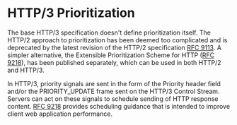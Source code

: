 # HTTP/3 Prioritization

The base HTTP/3 specification doesn't define prioritization itself. The HTTP/2
approach to prioritization has been deemed too complicated and is deprecated by
the latest revision of the HTTP/2 specification [RFC
9113](https://www.rfc-editor.org/rfc/rfc9113.html). A simpler alternative, the
Extensible Prioritization Scheme for HTTP ([RFC
9218](https://www.rfc-editor.org/rfc/rfc9218.html)), has been published
separately, which can be used in both HTTP/2 and HTTP/3.

In HTTP/3, priority signals are sent in the form of the Priority header field
and/or the PRIORITY_UPDATE frame sent on the HTTP/3 Control Stream. Servers can
act on these signals to schedule sending of HTTP response content.
[RFC
9218](https://www.rfc-editor.org/rfc/rfc9218.html) provides scheduling guidance
that is intended to improve client web application performance.
